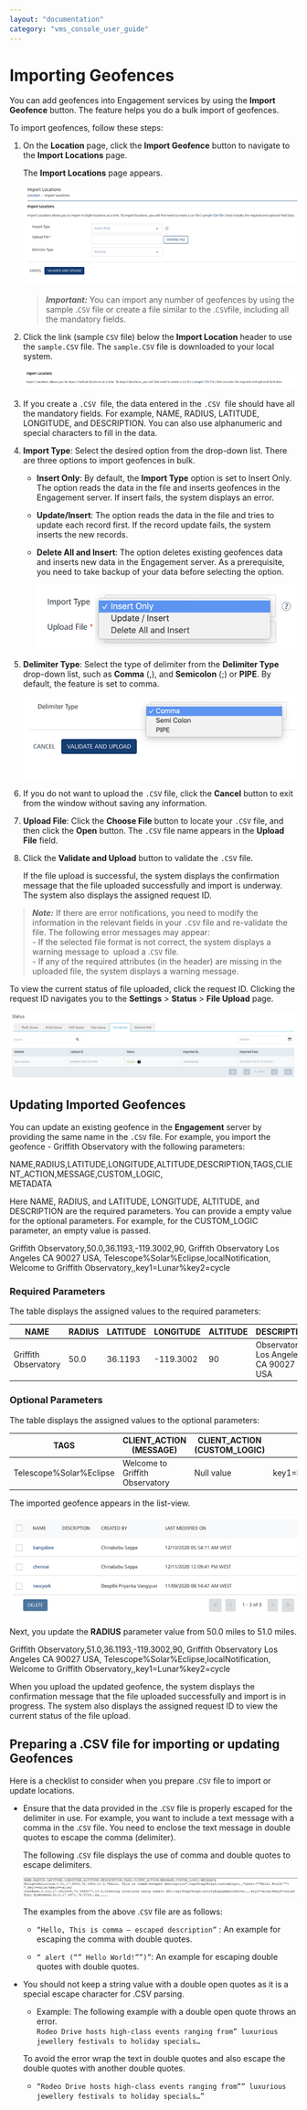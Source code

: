 ```yaml
---
layout: "documentation"
category: "vms_console_user_guide"
---
```

                             


Importing Geofences
===================

You can add geofences into Engagement services by using the **Import Geofence** button. The feature helps you do a bulk import of geofences.

To import geofences, follow these steps:

1.  On the **Location** page, click the **Import Geofence** button to navigate to the **Import Locations** page.
    
    The **Import Locations** page appears.
    
    ![](../Resources/Images/Engagement/Location/imporgeof_596x312.png)
    
    > **_Important:_** You can import any number of geofences by using the sample .`CSV` file or create a file similar to the .`CSV`file, including all the mandatory fields.
    
2.  Click the link (sample `CSV` file) below the **Import Location** header to use the `sample.CSV` file. The `sample.CSV` file is downloaded to your local system.
    
    ![](../Resources/Images/Engagement/Location/csvfile_605x46.png)
    
3.  If you create a `.CSV`  file, the data entered in the `.CSV`  file should have all the mandatory fields. For example, NAME, RADIUS, LATITUDE, LONGITUDE, and DESCRIPTION. You can also use alphanumeric and special characters to fill in the data.
4.  **Import Type**: Select the desired option from the drop-down list. There are three options to import geofences in bulk.
    *   **Insert Only**: By default, the **Import Type** option is set to Insert Only. The option reads the data in the file and inserts geofences in the Engagement server. If insert fails, the system displays an error.
    *   **Update/Insert**: The option reads the data in the file and tries to update each record first. If the record update fails, the system inserts the new records.
    *   **Delete All and Insert**: The option deletes existing geofences data and inserts new data in the Engagement server. As a prerequisite, you need to take backup of your data before selecting the option.
        
        ![](../Resources/Images/Engagement/Location/importtype_556x109.png)
        
5.  **Delimiter Type**: Select the type of delimiter from the **Delimiter Type** drop-down list, such as **Comma** (,), and **Semicolon** (;) or **PIPE**. By default, the feature is set to comma.
    
    ![](../Resources/Images/Engagement/Location/deltyp.png)
    
6.  If you do not want to upload the `.CSV` file, click the **Cancel** button to exit from the window without saving any information.
7.  **Upload File**: Click the **Choose File** button to locate your `.CSV` file, and then click the **Open** button. The `.CSV` file name appears in the **Upload File** field.
8.  Click the **Validate and Upload** button to validate the `.CSV` file.
    
    If the file upload is successful, the system displays the confirmation message that the file uploaded successfully and import is underway. The system also displays the assigned request ID.
    

> **_Note:_** If there are error notifications, you need to modify the information in the relevant fields in your `.CSV` file and re-validate the file. The following error messages may appear:  
\- If the selected file format is not correct, the system displays a warning message to  upload a .`CSV` file.  
\- If any of the required attributes (in the header) are missing in the uploaded file, the system displays a warning message.  

To view the current status of file uploaded, click the request ID. Clicking the request ID navigates you to the **Settings** > **Status** > **File Upload** page.

![](../Resources/Images/Engagement/Location/fiupst_639x151.png)

Updating Imported Geofences
---------------------------

You can update an existing geofence in the **Engagement** server by providing the same name in the `.CSV` file. For example, you import the geofence - Griffith Observatory with the following parameters:

NAME,RADIUS,LATITUDE,LONGITUDE,ALTITUDE,DESCRIPTION,TAGS,CLIENT\_ACTION,MESSAGE,CUSTOM\_LOGIC,  
METADATA

Here NAME, RADIUS, and LATITUDE, LONGITUDE, ALTITUDE, and DESCRIPTION are the required parameters. You can provide a empty value for the optional parameters. For example, for the CUSTOM\_LOGIC parameter, an empty value is passed.

Griffith Observatory,50.0,36.1193,-119.3002,90, Griffith Observatory Los Angeles CA 90027 USA, Telescope%Solar%Eclipse,localNotification, Welcome to Griffith Observatory,,key1=Lunar%key2=cycle

### Required Parameters

The table displays the assigned values to the required parameters:

  
| NAME | RADIUS | LATITUDE | LONGITUDE | ALTITUDE | DESCRIPTION |
| --- | --- | --- | --- | --- | --- |
| Griffith Observatory | 50.0 | 36.1193 | \-119.3002 | 90 | Observatory Los Angeles CA 90027 USA |

### Optional Parameters

The table displays the assigned values to the optional parameters:

  
| TAGS | CLIENT\_ACTION (MESSAGE) | CLIENT\_ACTION (CUSTOM\_LOGIC) | METADATA |
| --- | --- | --- | --- |
| Telescope%Solar%Eclipse | Welcome to Griffith Observatory | Null value | key1=Lunar%key2=cycle |

  
The imported geofence appears in the list-view.

![](../Resources/Images/Engagement/Location/impupdgeo_632x100.png)

Next, you update the **RADIUS** parameter value from 50.0 miles to 51.0 miles.

Griffith Observatory,51.0,36.1193,-119.3002,90, Griffith Observatory Los Angeles CA 90027 USA, Telescope%Solar%Eclipse,localNotification, Welcome to Griffith Observatory,,key1=Lunar%key2=cycle

When you upload the updated geofence, the system displays the confirmation message that the file uploaded successfully and import is in progress. The system also displays the assigned request ID to view the current status of the file upload.

Preparing a .CSV file for importing or updating Geofences
---------------------------------------------------------

Here is a checklist to consider when you prepare .`CSV` file to import or update locations.

*   Ensure that the data provided in the .`CSV` file is properly escaped for the delimiter in use. For example, you want to include a text message with a comma in the .`CSV` file. You need to enclose the text message in double quotes to escape the comma (delimiter).
    
    The following .`CSV` file displays the use of comma and double quotes to escape delimiters.
    
    ![](../Resources/Images/Engagement/Location/importgeofence1_596x42.png)
    
    The examples from the above .`CSV` file are as follows:
    
    *   `“Hello, This is comma – escaped description”` : An example for escaping the comma with double quotes.
    
    *   `“ alert (“” Hello World!””)”`: An example for escaping double quotes with double quotes.
*   You should not keep a string value with a double open quotes as it is a special escape character for .CSV parsing.
    
    *   Example: The following example with a double open quote throws an error.  
        `Rodeo Drive hosts high-class events ranging from” luxurious jewellery festivals to holiday specials…`
    
    To avoid the error wrap the text in double quotes and also escape the double quotes with another double quotes.
    
    *   `“Rodeo Drive hosts high-class events ranging from”” luxurious jewellery festivals to holiday specials…”`
